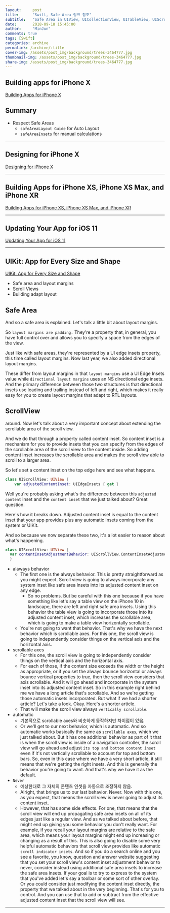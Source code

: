 ```yaml
---
layout:     post
title:      "Swift, Safe Area 링크 참조"
subtitle:   "Safe Area in UIView, UICollectionView, UITableView, UIScrollView, UIViewController"
date:       2018-09-18 15:45:00
author:     "MinJun"
comments: true 
tags: [Swift]
categories: archive
permalink: /archive/:title
cover-img: /assets/post_img/background/trees-3464777.jpg
thumbnail-img: /assets/post_img/background/trees-3464777.jpg
share-img: /assets/post_img/background/trees-3464777.jpg
---
```


## Building apps for iPhone X 

[Building Apps for iPhone X](https://developer.apple.com/fall17/201)

## Summary 

- Respect Safe Areas 
	- `safeAreaLayout Guide` for Auto Layout
	- `safeAreaInsets` for manual calculations

---

## Designing for iPhone X 

[Designing for iPhone X](https://developer.apple.com/videos/play/tech-talks/801)

---

## Building Apps for iPhone XS, iPhone XS Max, and iPhone XR

[Building Apps for iPhone XS, iPhone XS Max, and iPhone XR](https://developer.apple.com/videos/play/tech-talks/207)

---

## Updating Your App for iOS 11 

[Updating Your App for iOS 11](https://developer.apple.com/videos/play/wwdc2017/204)

---

## UIKit: App for Every Size and Shape

[UIKit: App for Every Size and Shape](https://developer.apple.com/videos/play/wwdc2018/235/)

- Safe area and layout margins 
- Scroll Views 
- Building adapt layout 

## Safe Area 

And so a safe area is explained. Let's talk a little bit about layout margins.

So `layout margins are padding.` They're a property that, in general, you have full control over and allows you to specify a space from the edges of the view.

Just like with safe areas, they're represented by a UI edge insets property, this time called layout margins. Now last year, we also added directional layout margins.

These differ from layout margins in that `layout margins` use a UI Edge Insets value while `directional layout margins` uses an NS directional edge insets. And the primary difference between those two structures is that directional insets use leading and trailing instead of left and right, which makes it really easy for you to create layout margins that adapt to RTL layouts.

## ScrollView 

around. Now let's talk about a very important concept about extending the scrollable area of the scroll view.

And we do that through a property called content inset. So content inset is a mechanism for you to provide insets that you can specify from the edges of the scrollable area of the scroll view to the content inside. So adding content inset increases the scrollable area and makes the scroll view able to scroll to a larger area.

So let's set a content inset on the top edge here and see what happens.

```swift
class UIScrollView: UIView {
	var adjustedContentInset: UIEdgeInsets { get } 
```

Well you're probably asking what's the difference between this `adjusted content` inset and the `content inset` that we just talked about? Great question.

Here's how it breaks down. Adjusted content inset is equal to the content inset that your app provides plus any automatic insets coming from the system or UIKit.

And so because we now separate these two, it's a lot easier to reason about what's happening.

```swift 
class UIScrollView: UIView {
  var contentInsetAdjustmentBehavior: UIScrollView.ContentInsetAdjustmentBehavior
  }
```

- alaways behavior
	- The first one is the always behavior. This is pretty straightforward as you might expect. Scroll view is going to always incorporate any system inset like safe area insets into its adjusted content inset on any edge.
		-  So no problems. But be careful with this one because if you have something like let's say a table view on the iPhone 10 in landscape, there are left and right safe area insets. Using this behavior the table view is going to incorporate those into its adjusted content inset, which increases the scrollable area, which is going to make a table view horizontally scrollable.
	- You're not going to want that behavior. That's why we have the next behavior which is scrollable axes. For this one, the scroll view is going to independently consider things on the vertical axis and the horizontal axis.
- scrollable axes
	- For this one, the scroll view is going to independently consider things on the vertical axis and the horizontal axis.
	- For each of those, if the content size exceeds the width or the height as appropriate, or if you set the always bounce horizontal or always bounce vertical properties to true, then the scroll view considers that axis scrollable. And it will go ahead and incorporate in the system inset into its adjusted content inset. So in this example right behind me we have a long article that's scrollable. And so we're getting those automatic insets incorporated. But what if we had a shorter article? Let's take a look. Okay. Here's a shorter article.
	- That will make the scroll view always `vertically scrollable`. 
- automatic
	- 기본적으로 scrollable axes와 비슷하게 동작하지만 차이점이 있음.
	- Or we'll get to our next behavior, which is automatic. And so automatic works basically the same as `scrollable axes`, which we just talked about. But it has one additional behavior as part of it that is when the scroll view is inside of a navigation controller, the scroll view will go ahead and adjust `its top and bottom content inset` even if it's not vertically scrollable to account for top and bottom bars. So, even in this case where we have a very short article, it still means that we're getting the right insets. And this is generally the behavior you're going to want. And that's why we have it as the default.
- `Never`
	- 예상한대로 그 자체의 콘텐츠 인셋을 자동으로 조정하지 않음. 
	- Alright, that brings us to our last behavior. Never. Now with this one, as you expect, that means the scroll view is never going to adjust its content inset.
	-  However, that has some side effects. For one, that means that the scroll view will end up propagating safe area insets on all of its edges just like a regular view. And as we talked about before, that might end up giving you some behavior you don't really want. For example, if you recall your layout margins are relative to the safe area, which means your layout margins might end up increasing or changing as a result of this. This is also going to disable some very helpful automatic behaviors that scroll view provides like automatic `scroll indicator insets`. And so if you do a search online and you see a favorite, you know, question and answer website suggesting that you set your scroll view's content inset adjustment behavior to never, consider instead using additional safe area insets to increase the safe area insets. If your goal is to try to express to the system that you've added let's say a toolbar or some sort of other overlay. Or you could consider just modifying the content inset directly, the property that we talked about in the very beginning. That's for you to control. And you can use that to add or subtract from the effective adjusted content inset that the scroll view will see.

---
